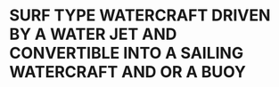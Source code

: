 # SURF TYPE WATERCRAFT DRIVEN BY A WATER JET AND CONVERTIBLE INTO A SAILING WATERCRAFT AND OR A BUOY